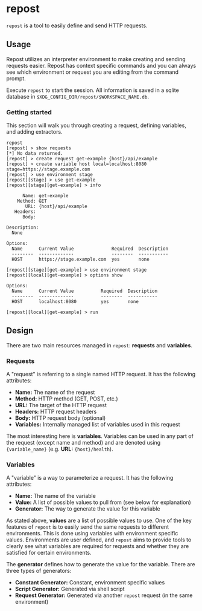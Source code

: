 # repost
`repost` is a tool to easily define and send HTTP requests.

## Usage
Repost utilizes an interpreter environment to make creating and
sending requests easier. Repost has context specific commands and
you can always see which environment or request you are editing
from the command prompt.

Execute `repost` to start the session. All information is saved in
a sqlite database in `$XDG_CONFIG_DIR/repost/$WORKSPACE_NAME.db`.

### Getting started
This section will walk you through creating a request, defining
variables, and adding extractors.

```
repost
[repost] > show requests
[*] No data returned.
[repost] > create request get-example {host}/api/example
[repost] > create variable host local=localhost:8080 stage=https://stage.example.com
[repost] > use environment stage
[repost][stage] > use get-example
[repost][stage][get-example] > info

      Name: get-example
    Method: GET
       URL: {host}/api/example
   Headers:
      Body:

Description:
  None

Options:
  Name      Current Value              Required  Description
  --------  -------------              --------  -----------
  HOST      https://stage.example.com  yes       none

[repost][stage][get-example] > use environment stage
[repost][local][get-example] > options show

Options:
  Name      Current Value          Required  Description
  --------  -------------          --------  -----------
  HOST      localhost:8080         yes       none

[repost][local][get-example] > run
```

## Design
There are two main resources managed in `repost`: **requests** and **variables**.

### Requests
A "request" is referring to a single named HTTP request. It has the following attributes:

* **Name:** The name of the request
* **Method:** HTTP method (GET, POST, etc.)
* **URL:** The target of the HTTP request
* **Headers:** HTTP request headers
* **Body:** HTTP request body (optional)
* **Variables:** Internally managed list of variables used in this request

The most interesting here is **variables**. Variables can be used
in any part of the request (except name and method) and are denoted using
`{variable_name}` (e.g. **URL:** `{host}/health`).

### Variables
A "variable" is a way to parameterize a request. It has the following attributes:

* **Name:** The name of the variable
* **Value:** A list of possible values to pull from (see below for explanation)
* **Generator:** The way to generate the value for this variable

As stated above, **values** are a list of possible values to use.
One of the key features of `repost` is to easily send the same
requests to different environments. This is done using variables
with environment specific values. Environments are user defined,
and `repost` aims to provide tools to clearly see what variables
are required for requests and whether they are satisfied for certain
environments.

The **generator** defines how to generate the value for the variable.
There are three types of generators:

* **Constant Generator:** Constant, environment specific values
* **Script Generator:** Generated via shell script
* **Request Generator:** Generated via another `repost` request (in the same environment)
